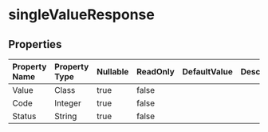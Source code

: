 # **singleValueResponse**

 

## **Properties**

| Property Name | Property Type | Nullable |  ReadOnly | DefaultValue | Description | 
| :- | :- | :- |:- |  :- | :- |
|Value|Class|true|false |  ||
|Code|Integer|true|false |  ||
|Status|String|true|false |  ||

